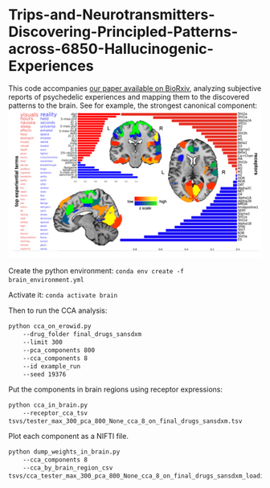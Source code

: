 # Trips-and-Neurotransmitters-Discovering-Principled-Patterns-across-6850-Hallucinogenic-Experiences
This code accompanies 
[our paper available on BioRxiv](https://doi.org/10.1101/2021.07.13.452263), 
analyzing subjective reports of psychedelic experiences and mapping them to the discovered patterns to the brain.
See for example, the strongest canonical component:
![image](component0.png)


Create the python environment:
`conda env create -f brain_environment.yml`

Activate it:
`conda activate brain`

Then to run the CCA analysis:

```
python cca_on_erowid.py 
    --drug_folder final_drugs_sansdxm
    --limit 300 
    --pca_components 800 
    --cca_components 8 
    --id example_run 
    --seed 19376
```
Put the components in brain regions using receptor expressions:
```
python cca_in_brain.py 
    --receptor_cca_tsv tsvs/tester_max_300_pca_800_None_cca_8_on_final_drugs_sansdxm.tsv
```
Plot each component as a NIFTI file.
```
python dump_weights_in_brain.py 
    --cca_components 8 
    --cca_by_brain_region_csv tsvs/cca_tester_max_300_pca_800_None_cca_8_on_final_drugs_sansdxm_loadings_by_brain_region_schaeffer.csv
```
